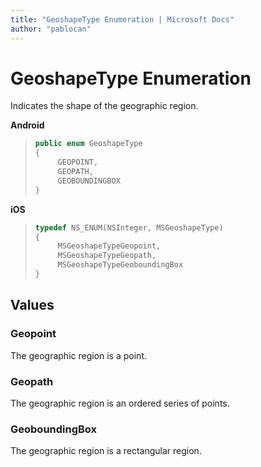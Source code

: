 ```yaml
---
title: "GeoshapeType Enumeration | Microsoft Docs"
author: "pablocan"
---
```


# GeoshapeType Enumeration

Indicates the shape of the geographic region.

**Android**

>```java
> public enum GeoshapeType
> {
>      GEOPOINT,
>      GEOPATH,
>      GEOBOUNDINGBOX
> }
>```

**iOS**

>```objectivec
> typedef NS_ENUM(NSInteger, MSGeoshapeType)
> {
>      MSGeoshapeTypeGeopoint,
>      MSGeoshapeTypeGeopath,
>      MSGeoshapeTypeGeoboundingBox
> }
>```

## Values

### Geopoint

The geographic region is a point.

### Geopath

The geographic region is an ordered series of points.

### GeoboundingBox

The geographic region is a rectangular region.